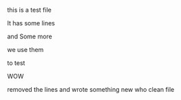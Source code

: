 this is a test file

It has some lines

and Some more

we use them

to test

WOW

removed the lines
and wrote something new
who
clean file

